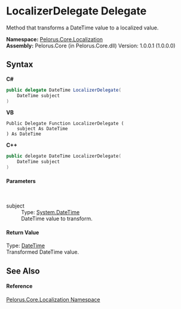 # LocalizerDelegate Delegate
 

Method that transforms a DateTime value to a localized value.

**Namespace:**&nbsp;<a href="99F211A">Pelorus.Core.Localization</a><br />**Assembly:**&nbsp;Pelorus.Core (in Pelorus.Core.dll) Version: 1.0.0.1 (1.0.0.0)

## Syntax

**C#**<br />
``` C#
public delegate DateTime LocalizerDelegate(
	DateTime subject
)
```

**VB**<br />
``` VB
Public Delegate Function LocalizerDelegate ( 
	subject As DateTime
) As DateTime
```

**C++**<br />
``` C++
public delegate DateTime LocalizerDelegate(
	DateTime subject
)
```


#### Parameters
&nbsp;<dl><dt>subject</dt><dd>Type: <a href="http://msdn2.microsoft.com/en-us/library/03ybds8y" target="_blank">System.DateTime</a><br />DateTime value to transform.</dd></dl>

#### Return Value
Type: <a href="http://msdn2.microsoft.com/en-us/library/03ybds8y" target="_blank">DateTime</a><br />Transformed DateTime value.

## See Also


#### Reference
<a href="99F211A">Pelorus.Core.Localization Namespace</a><br />